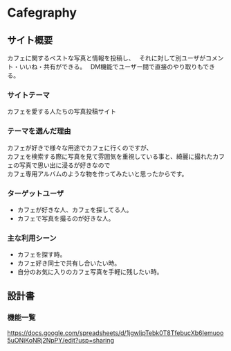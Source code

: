 # Cafegraphy

## サイト概要
カフェに関するベストな写真と情報を投稿し、　
それに対して別ユーザがコメント・いいね・共有ができる。　
DM機能でユーザー間で直接のやり取りもできる。

### サイトテーマ
カフェを愛する人たちの写真投稿サイト

### テーマを選んだ理由
カフェが好きで様々な用途でカフェに行くのですが、  
カフェを検索する際に写真を見て雰囲気を重視している事と、綺麗に撮れたカフェの写真で思い出に浸るが好きなので  
カフェ専用アルバムのような物を作ってみたいと思ったからです。

### ターゲットユーザ
* カフェが好きな人、カフェを探してる人。
* カフェで写真を撮るのが好きな人。

### 主な利用シーン
* カフェを探す時。
* カフェ好き同士で共有し合いたい時。
* 自分のお気に入りのカフェ写真を手軽に残したい時。

## 設計書

### 機能一覧
https://docs.google.com/spreadsheets/d/1jgwIjpTebk0T8TfebucXb6Iemuoo5uONjKoNRj2NpPY/edit?usp=sharing